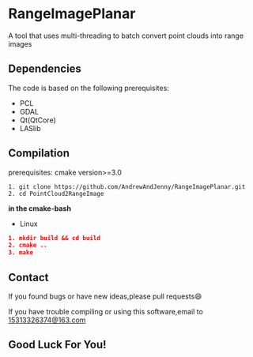 # RangeImagePlanar

A tool that uses multi-threading to batch convert point clouds into range images

## Dependencies

The code is based on the following prerequisites:
- PCL
- GDAL
- Qt(QtCore)
- LASlib

## Compilation

prerequisites: cmake version>=3.0

```
1. git clone https://github.com/AndrewAndJenny/RangeImagePlanar.git
2. cd PointCloud2RangeImage
```

**in the cmake-bash**
- Linux

```cmake
1. mkdir build && cd build
2. cmake ..
3. make
```

## Contact

If you found bugs or have new ideas,please pull requests😄  

If you have trouble compiling or using this software,email to [15313326374@163.com](mailto:15313326374@163.com)

## Good Luck For You!
